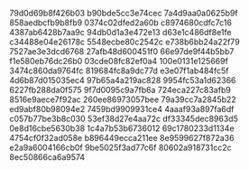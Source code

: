 79d0d69b8f426b03
b90bde5cc3e74cec
7a4d9aa0a0625b9f
858aedbcfb9b8fb9
0374c02dfed2a60b
c8974680cdfc7c16
4387ab6428b7aa9c
94db0d1a3e472e13
d63e1c486df8e1fe
c34488e04e26178c
5548ecbe80c2542c
e738b6bb24a22f79
7527ae3e3dcd6768
27afb48d600451f0
66e97de9f44b5bb7
f1e580eb76dc26b0
03cde08fc82ef0a4
100e0131e125669f
3474c860da9764fc
819684fc8a9dc77d
e3e07f1ab484fc5f
4d6b87d015035ec4
97b65a4a219ac828
9954fc53a1d62366
6227fb288da0f575
9f7d0095c9a7fb6a
724eca227c83afb9
8516e9aece7f92ac
260ee86973057bee
79a39cc7a2845b22
ed9abf80b98094e2
7459bd9909931ce4
4aaaf93a897fa6df
c057b77be3b8c030
53ef38d27e4aa72c
df33345dec8963d5
0e8d16cbe5630b38
1c4a7b53b6736012
69c1780233d1134e
4754cf0f32ad058e
b896449ecca211ee
8e9599627f872a36
e2a9a6004166cb0f
9be5025f3ad77c6f
80602a918731cc2c
8ec50866ca6a9574
